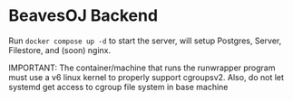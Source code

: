 # BeavesOJ Backend

Run `docker compose up -d` to start the server, will setup Postgres, Server, Filestore, and (soon) nginx.

IMPORTANT: The container/machine that runs the runwrapper program must use a v6 linux kernel to properly support cgroupsv2.
Also, do not let systemd get access to cgroup file system in base machine
